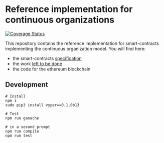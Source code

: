 # Reference implementation for continuous organizations

[![Coverage Status](https://coveralls.io/repos/github/Fairmint/c-org/badge.svg?branch=master)](https://coveralls.io/github/Fairmint/c-org?branch=master)

This repository contains the reference implementation for smart-contracts implementing the continuous organization model. You will find here:
* the smart-contracts [specification](https://github.com/Fairmint/c-org/wiki)
* the work [left to be done](https://github.com/Fairmint/c-org/projects)
* the code for the ethereum blockchain


## Development


```
# Install
npm i
sudo pip3 install vyper==0.1.0b13

# Test
npm run ganache

# in a second prompt
npm run compile
npm run test 
```
